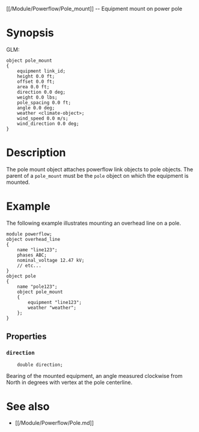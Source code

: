 [[/Module/Powerflow/Pole_mount]] -- Equipment mount on power pole

# Synopsis

GLM:

~~~
object pole_mount
{
    equipment link_id;
    height 0.0 ft;
    offset 0.0 ft;
    area 0.0 ft;
    direction 0.0 deg;
    weight 0.0 lbs;
    pole_spacing 0.0 ft;
    angle 0.0 deg;
    weather <climate-object>;
    wind_speed 0.0 m/s;
    wind_direction 0.0 deg;
}
~~~

# Description

The pole mount object attaches powerflow link objects to pole objects.  The
parent of a `pole_mount` must be the `pole` object on which the equipment is
mounted.

# Example

The following example illustrates mounting an overhead line on a pole.

~~~
module powerflow;
object overhead_line
{
    name "line123";
    phases ABC;
    nominal_voltage 12.47 kV;
    // etc...
}
object pole
{
    name "pole123";
    object pole_mount
    {
        equipment "line123";
        weather "weather";
    };
}
~~~

## Properties

### `direction`

~~~
    double direction;
~~~

Bearing of the mounted equipment, an angle measured clockwise from North in degrees with vertex at the pole centerline.

# See also

* [[/Module/Powerflow/Pole.md]]
